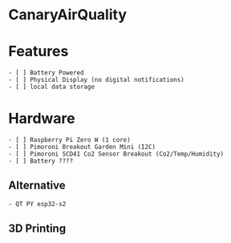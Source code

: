 # CanaryAirQuality
# Features 

    - [ ] Battery Powered
    - [ ] Physical Display (no digital notifications)
    - [ ] local data storage
   
# Hardware

    - [ ] Raspberry Pi Zero W (1 core)
    - [ ] Pimoroni Breakout Garden Mini (I2C)
    - [ ] Pimoroni SCD41 Co2 Sensor Breakout (Co2/Temp/Humidity)
    - [ ] Battery ????

## Alternative 
    
    - QT PY esp32-s2 


## 3D Printing
